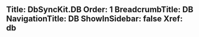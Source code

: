 ﻿﻿Title: DbSyncKit.DB
Order: 1
BreadcrumbTitle: DB
NavigationTitle: DB
ShowInSidebar: false
Xref: db
---